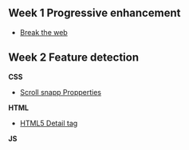 ## Week 1 Progressive enhancement

- [Break the web](https://github.com/eltongonc/browser-technology/Funda)


## Week 2 Feature detection

**CSS**
- [Scroll snapp Propperties](https://github.com/eltongonc/browser-technology/tree/master/feature_detection/scroll-snapp)

**HTML**
- [HTML5 Detail tag](https://github.com/eltongonc/browser-technology/tree/master/feature_detection/detail-tag)

**JS**
